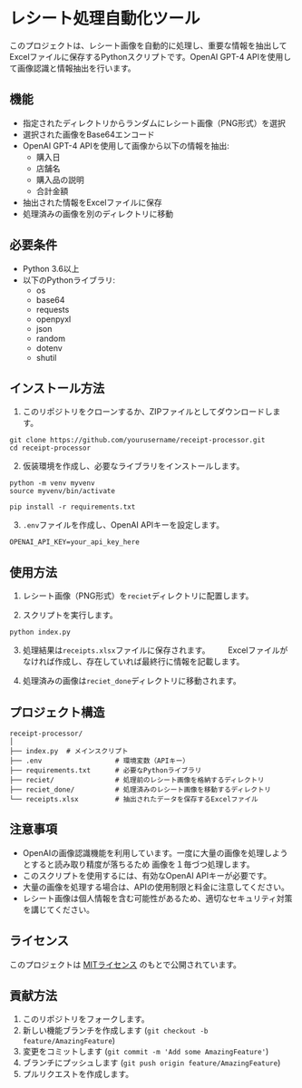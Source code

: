 # レシート処理自動化ツール

このプロジェクトは、レシート画像を自動的に処理し、重要な情報を抽出してExcelファイルに保存するPythonスクリプトです。OpenAI GPT-4 APIを使用して画像認識と情報抽出を行います。

## 機能

- 指定されたディレクトリからランダムにレシート画像（PNG形式）を選択
- 選択された画像をBase64エンコード
- OpenAI GPT-4 APIを使用して画像から以下の情報を抽出:
  - 購入日
  - 店舗名
  - 購入品の説明
  - 合計金額
- 抽出された情報をExcelファイルに保存
- 処理済みの画像を別のディレクトリに移動

## 必要条件

- Python 3.6以上
- 以下のPythonライブラリ:
  - os
  - base64
  - requests
  - openpyxl
  - json
  - random
  - dotenv
  - shutil

## インストール方法

1. このリポジトリをクローンするか、ZIPファイルとしてダウンロードします。

```
git clone https://github.com/yourusername/receipt-processor.git
cd receipt-processor
```

2. 仮装環境を作成し、必要なライブラリをインストールします。

```
python -m venv myvenv
source myvenv/bin/activate

pip install -r requirements.txt
```

3. `.env`ファイルを作成し、OpenAI APIキーを設定します。

```
OPENAI_API_KEY=your_api_key_here
```

## 使用方法

1. レシート画像（PNG形式）を`reciet`ディレクトリに配置します。

2. スクリプトを実行します。

```
python index.py
```

3. 処理結果は`receipts.xlsx`ファイルに保存されます。
　　Excelファイルがなければ作成し、存在していれば最終行に情報を記載します。

4. 処理済みの画像は`reciet_done`ディレクトリに移動されます。

## プロジェクト構造

```
receipt-processor/
│
├── index.py  # メインスクリプト
├── .env                  # 環境変数（APIキー）
├── requirements.txt      # 必要なPythonライブラリ
├── reciet/               # 処理前のレシート画像を格納するディレクトリ
├── reciet_done/          # 処理済みのレシート画像を移動するディレクトリ
└── receipts.xlsx         # 抽出されたデータを保存するExcelファイル
```

## 注意事項

- OpenAIの画像認識機能を利用しています。一度に大量の画像を処理しようとすると読み取り精度が落ちるため
  画像を１毎づつ処理します。
- このスクリプトを使用するには、有効なOpenAI APIキーが必要です。
- 大量の画像を処理する場合は、APIの使用制限と料金に注意してください。
- レシート画像は個人情報を含む可能性があるため、適切なセキュリティ対策を講じてください。

## ライセンス

このプロジェクトは [MITライセンス](LICENSE) のもとで公開されています。

## 貢献方法

1. このリポジトリをフォークします。
2. 新しい機能ブランチを作成します (`git checkout -b feature/AmazingFeature`)
3. 変更をコミットします (`git commit -m 'Add some AmazingFeature'`)
4. ブランチにプッシュします (`git push origin feature/AmazingFeature`)
5. プルリクエストを作成します。

